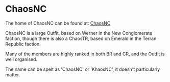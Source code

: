 # ChaosNC

The home of ChaosNC can be found at: [ChaosNC](http://www.khaosclan.com)

ChaosNC is a large Outfit, based on Werner in the New Conglomerate faction,
though there is also a ChaosTR, based on Emerald in the Terran Republic faction.

Many of the members are highly ranked in both BR and CR, and the Outfit is well
organised.

The name can be spelt as 'ChaosNC' or 'KhaosNC', it doesn't particularly matter.
